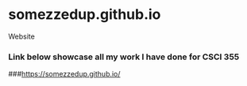 # somezzedup.github.io
Website
### Link below showcase all my work I have done for CSCI 355
###https://somezzedup.github.io/ 
